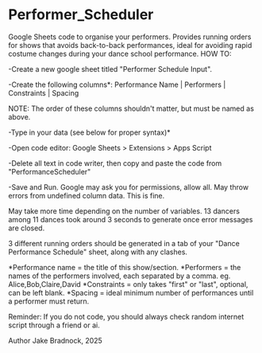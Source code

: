 # Performer_Scheduler
Google Sheets code to organise your performers. Provides running orders for shows that avoids back-to-back performances, ideal for avoiding rapid costume changes during your dance school performance.
HOW TO:

-Create a new google sheet titled "Performer Schedule Input".

-Create the following columns*:
Performance Name	|  Performers	|  Constraints | Spacing

NOTE: The order of these columns shouldn't matter, but must be named as above.

-Type in your data (see below for proper syntax)*

-Open code editor: Google Sheets > Extensions > Apps Script

-Delete all text in code writer, then copy and paste the code from "PerformanceScheduler"

-Save and Run. Google may ask you for permissions, allow all. May throw errors from undefined column data. This is fine.

May take more time depending on the number of variables. 13 dancers among 11 dances took around 3 seconds to generate once error messages are closed.

3 different running orders should be generated in a tab of your "Dance Performance Schedule" sheet, along with any clashes.


*Performance name = the title of this show/section.
*Performers = the names of the performers involved, each separated by a comma.  eg. Alice,Bob,Claire,David
*Constraints = only takes "first" or "last", optional, can be left blank.
*Spacing = ideal minimum number of performances until a performer must return.


Reminder: If you do not code, you should always check random internet script through a friend or ai.

Author
Jake Bradnock, 2025
